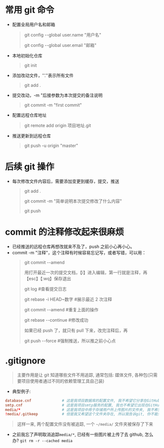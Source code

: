 # 常用 git 命令

- 配置全局用户名和邮箱
  > git config --global user.name "用户名"
  >
  > git config --global user.email "邮箱"
- 本地初始化仓库
  > git init
- 添加改动文件，''.''表示所有文件
  > git add .
- 提交改动，-m "后接参数为本次提交的备注说明
  > git commit -m "first commit"
- 配置远程仓库地址
  > git remote add origin 项目地址.git
- 推送更新到远程仓库
  > git push -u origin "master"

# 后续 git 操作

- 每次修改文件内容后，需要添加变更到缓存，提交，推送
  > git add .
  >
  > git commit -m "简单说明本次提交修改了什么内容"
  >
  > git push

# commit 的注释修改起来很麻烦

- 已经推送的远程仓库再想改就来不及了，push 之前小心再小心。
- commit -m "注释"，这个注释有时候容易忘记写，或者写错，可以用：
  > git commit --amend
  >
  > 用打开最近一次的提交文档，【i】进入编辑，第一行就是注释，再【esc】【:wq】保存退出
  >
  > git log #查看提交日志
  >
  > git rebase -i HEAD~数字 #展示最近 2 次注释
  >
  > git commit --amend #重复上面的操作
  >
  > git rebase --continue #修改成功
  >
  > 如果已经 push 了，就只有 pull 下来，改完注释后，再
  >
  > git push --force #强制推送，所以推之前小心点

# .gitignore

> 主要作用是让 git 知道哪些文件不用追踪, 通常包括: 媒体文件, 各种包(只需要项目使用者通过不同的依赖管理工具自己装)

- 典型例子:

```conf
database.cnf              # 这是我项目数据库的配置文件, 我不希望它分享在GitHub中
smtp.cnf                  # 这是我项目smtp服务的配置, 我也不希望它出现在GitHub中
media/*                   # 这是我项目中用于存储用户所上传图片的文件夹, 我不希望git追踪内部任何文件, 都是图片太占空间
!media/.gitkeep           # 但是我又希望这个文件夹存在, 所以我告诉git, 你不能忽略 media/.gitkeep, 虽然它是个空文件
```

> 这样一来, 两个配置文件没有被追踪, 一个 `~/media/` 文件夹被保存了下来

- 之前我忘了声明取消追踪`media/*`, 已经有一些图片被上传了去 github, 怎么办? `git rm -r --cached media`
